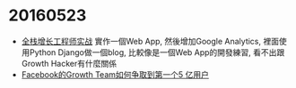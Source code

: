# 20160523
- [全栈增长工程师实战](https://github.com/phodal/growth-in-action) 實作一個Web App, 然後增加Google Analytics, 裡面使用Python Django做一個blog, 比較像是一個Web App的開發練習, 看不出跟Growth Hacker有什麼關係
- [Facebook的Growth Team如何争取到第一个5 亿用户](https://wanqu.co/2015-09-13-andy-johnss-answer-to-what-are-some-decisions-taken-by-the-growth-team-at-facebook-that-helped-facebook-reach-500-million-users.html?s=social) 
